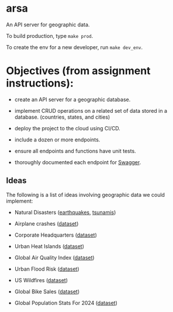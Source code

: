 # arsa
An API server for geographic data.

To build production, type `make prod`.

To create the env for a new developer, run `make dev_env`.

# Objectives (from assignment instructions):

- create an API server for a geographic database.

- implement CRUD operations on a related set of data stored in a database. (countries, states, and cities)

- deploy the project to the cloud using CI/CD.

- include a dozen or more endpoints.

- ensure all endpoints and functions have unit tests.

- thoroughly documented each endpoint for [Swagger](https://swagger.io/).

## Ideas
The following is a list of ideas involving geographic data we could implement:
- Natural Disasters ([earthquakes](https://www.kaggle.com/datasets/warcoder/earthquake-dataset), [tsunamis](https://www.kaggle.com/datasets/andrewmvd/tsunami-dataset))
- Airplane crashes ([dataset](https://www.kaggle.com/datasets/saurograndi/airplane-crashes-since-1908))
- Corporate Headquarters ([dataset](https://www.kaggle.com/datasets/mannmann2/fortune-500-corporate-headquarters))

- Urban Heat Islands ([dataset](https://www.kaggle.com/datasets/bappekim/urban-heat-island-intensity-dataset))
- Global Air Quality Index ([dataset](https://www.kaggle.com/datasets/rohanrao/air-quality-data-in-india))
- Urban Flood Risk ([dataset](https://www.kaggle.com/datasets/pratyushpuri/urban-flood-risk-data-global-city-analysis-2025))
- US Wildfires ([dataset](https://www.kaggle.com/datasets/firecastrl/us-wildfire-dataset/data))
- Global Bike Sales ([dataset](https://www.kaggle.com/datasets/hamedahmadinia/global-bike-sales-dataset-2013-2023))
- Global Population Stats For 2024 ([dataset](https://www.kaggle.com/datasets/raveennimbiwal/global-population-stats-2024))
